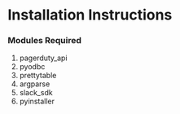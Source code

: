 # Installation Instructions

### Modules Required
  1. pagerduty_api
  2. pyodbc
  3. prettytable
  4. argparse
  5. slack_sdk
  6. pyinstaller

